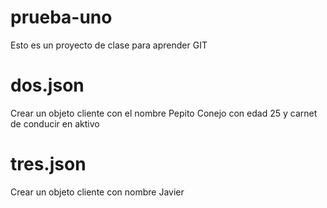 # prueba-uno

Esto es un proyecto de clase para aprender GIT

# dos.json

Crear un objeto cliente con el nombre Pepito Conejo con edad 25 y carnet de conducir en aktivo


# tres.json

Crear un objeto cliente con nombre Javier
